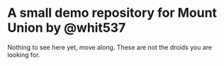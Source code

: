 # A small demo repository for Mount Union by @whit537

Nothing to see here yet, move along. These are not the droids you are looking for.

